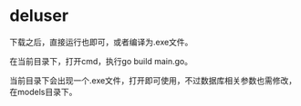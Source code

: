 # deluser

下载之后，直接运行也即可，或者编译为.exe文件。

在当前目录下，打开cmd，执行go build main.go。

当前目录下会出现一个.exe文件，打开即可使用，不过数据库相关参数也需修改，在models目录下。
